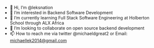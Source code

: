 - 👋 Hi, I’m @leksnation
- 👀 I’m interested in Backend Software Development
- 🌱 I’m currently learning Full Stack Software Engineering at Holberton School through ALX Africa
- 💞️ I’m looking to collaborate on open source backend development
- 📫 How to reach me via twitter @michaeldgreat2 or Email: michaellek2014@gmail.com

<!---
leksnation/leksnation is a ✨ special ✨ repository because its `README.md` (this file) appears on your GitHub profile.
You can click the Preview link to take a look at your changes.
--->
